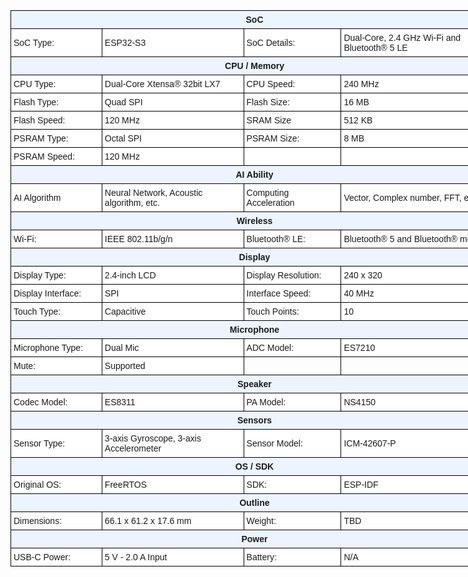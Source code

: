 <style type="text/css">
.tg  {border-collapse:collapse;border-spacing:0;}
.tg td{border-color:black;border-style:solid;border-width:1px;font-family:Arial, sans-serif;font-size:14px;
  overflow:hidden;padding:6px 4px;word-break:normal;}
.tg th{border-color:black;border-style:solid;border-width:1px;font-family:Arial, sans-serif;font-size:14px;
  font-weight:normal;overflow:hidden;padding:6px 4px;word-break:normal;}
.tg .tg-ycr8{background-color:#ffffff;text-align:left;vertical-align:top}
.tg .tg-3wa1{background-color:#ECF4FF;font-weight:bold;text-align:center;vertical-align:middle}
.tg .tg-zr06{background-color:#FFF;text-align:left;vertical-align:middle}
.tg .tg-o2c7{background-color:#ECF4FF;font-weight:bold;text-align:center;vertical-align:top}
.tg .tg-0lax{text-align:left;vertical-align:top}
</style>
<table class="tg" style="undefined;table-layout: fixed; width: 781px">
<colgroup>
<col style="width: 146px">
<col style="width: 227px">
<col style="width: 156px">
<col style="width: 252px">
</colgroup>
<thead>
  <tr>
    <th class="tg-3wa1" colspan="4">SoC</th>
  </tr>
</thead>
<tbody>
  <tr>
    <td class="tg-zr06">SoC Type:</td>
    <td class="tg-zr06">ESP32-S3</td>
    <td class="tg-zr06">SoC Details:</td>
    <td class="tg-zr06">Dual-Core, 2.4 GHz Wi-Fi and Bluetooth® 5 LE</td>
  </tr>
  <tr>
    <td class="tg-o2c7" colspan="4"><span style="font-weight:bold">CPU / Memory</span></td>
  </tr>
  <tr>
    <td class="tg-zr06">CPU Type:</td>
    <td class="tg-zr06">Dual-­Core Xtensa® 32­bit LX7</td>
    <td class="tg-zr06">CPU Speed:</td>
    <td class="tg-zr06">240 MHz</td>
  </tr>
  <tr>
    <td class="tg-zr06">Flash Type:</td>
    <td class="tg-zr06">Quad SPI</td>
    <td class="tg-zr06">Flash Size:</td>
    <td class="tg-zr06">16 MB</td>
  </tr>
  <tr>
    <td class="tg-zr06">Flash Speed:</td>
    <td class="tg-zr06">120 MHz</td>
    <td class="tg-zr06">SRAM Size</td>
    <td class="tg-zr06">512 KB</td>
  </tr>
  <tr>
    <td class="tg-zr06">PSRAM Type:</td>
    <td class="tg-zr06">Octal SPI</td>
    <td class="tg-zr06">PSRAM Size:</td>
    <td class="tg-zr06">8 MB</td>
  </tr>
  <tr>
    <td class="tg-ycr8">PSRAM Speed:</td>
    <td class="tg-ycr8">120 MHz</td>
    <td class="tg-ycr8"></td>
    <td class="tg-ycr8"></td>
  </tr>
  <tr>
    <td class="tg-3wa1" colspan="4">AI Ability</td>
  </tr>
  <tr>
    <td class="tg-zr06">AI Algorithm</td>
    <td class="tg-zr06">Neural Network, Acoustic algorithm, etc.</td>
    <td class="tg-zr06">Computing Acceleration</td>
    <td class="tg-zr06">Vector, Complex number, FFT, etc.</td>
  </tr>
  <tr>
    <td class="tg-3wa1" colspan="4">Wireless</td>
  </tr>
  <tr>
    <td class="tg-zr06">Wi-Fi:</td>
    <td class="tg-zr06">IEEE 802.11b/g/n</td>
    <td class="tg-zr06">Bluetooth® LE:</td>
    <td class="tg-zr06">Bluetooth® 5 and Bluetooth® mesh</td>
  </tr>
  <tr>
    <td class="tg-o2c7" colspan="4"><span style="font-weight:bold">Display</span></td>
  </tr>
  <tr>
    <td class="tg-zr06">Display Type:</td>
    <td class="tg-zr06">2.4‑inch LCD</td>
    <td class="tg-zr06">Display Resolution:</td>
    <td class="tg-zr06">240 x 320</td>
  </tr>
  <tr>
    <td class="tg-zr06">Display Interface:</td>
    <td class="tg-zr06">SPI</td>
    <td class="tg-zr06">Interface Speed:</td>
    <td class="tg-zr06">40 MHz</td>
  </tr>
  <tr>
    <td class="tg-zr06">Touch Type:</td>
    <td class="tg-zr06">Capacitive</td>
    <td class="tg-zr06">Touch Points:</td>
    <td class="tg-zr06">10</td>
  </tr>
  <tr>
    <td class="tg-o2c7" colspan="4"><span style="font-weight:bold">Microphone</span></td>
  </tr>
  <tr>
    <td class="tg-zr06">Microphone Type:</td>
    <td class="tg-zr06">Dual Mic</td>
    <td class="tg-zr06">ADC Model:</td>
    <td class="tg-zr06">ES7210</td>
  </tr>
  <tr>
    <td class="tg-zr06">Mute:</td>
    <td class="tg-zr06">Supported</td>
    <td class="tg-0lax"></td>
    <td class="tg-0lax"></td>
  </tr>
  <tr>
    <td class="tg-o2c7" colspan="4"><span style="font-weight:bold">Speaker</span></td>
  </tr>
  <tr>
    <td class="tg-zr06">Codec Model:</td>
    <td class="tg-zr06">ES8311</td>
    <td class="tg-zr06">PA Model:</td>
    <td class="tg-zr06">NS4150</td>
  </tr>
  <tr>
    <td class="tg-3wa1" colspan="4">Sensors</td>
  </tr>
  <tr>
    <td class="tg-zr06">Sensor Type:</td>
    <td class="tg-zr06">3‑axis Gyroscope, 3‑axis Accelerometer</td>
    <td class="tg-zr06">Sensor Model:</td>
    <td class="tg-zr06">ICM-42607-P</td>
  </tr>
  <tr>
    <td class="tg-3wa1" colspan="4">OS / SDK</td>
  </tr>
  <tr>
    <td class="tg-zr06">Original OS:</td>
    <td class="tg-zr06">FreeRTOS</td>
    <td class="tg-zr06">SDK:</td>
    <td class="tg-zr06">ESP-IDF</td>
  </tr>
  <tr>
    <td class="tg-3wa1" colspan="4">Outline</td>
  </tr>
  <tr>
    <td class="tg-zr06">Dimensions:</td>
    <td class="tg-zr06">66.1 x 61.2 x 17.6 mm</td>
    <td class="tg-zr06">Weight:</td>
    <td class="tg-zr06">TBD</td>
  </tr>
  <tr>
    <td class="tg-3wa1" colspan="4">Power</td>
  </tr>
  <tr>
    <td class="tg-zr06">USB-C Power:</td>
    <td class="tg-zr06">5 V - 2.0 A Input</td>
    <td class="tg-zr06">Battery:</td>
    <td class="tg-zr06">N/A</td>
  </tr>
</tbody>
</table>